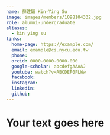 ```yaml
---
name: 蘇建穎 Kin-Ying Su 
image: images/members/1098104332.jpg 
role: alumni-undergraduate
aliases:
  - kin ying su
links:
  home-page: https://example.com/
  email: example@cs.nycu.edu.tw
  phone: 
  orcid: 0000-0000-0000-000
  google-scholar: abcdefgAAAAJ
  youtube: watch?v=ABCDEF0FLWw
  facebook:
  instagram:
  linkedin:
  github:
---
```

# Your text goes here
